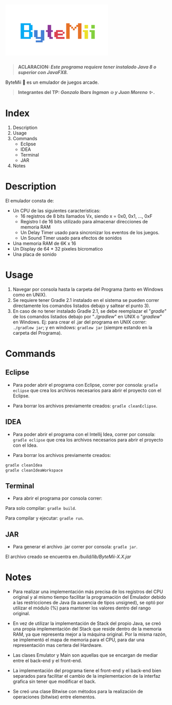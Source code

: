 # ![ByteMii Logo](/src/main/resources/img/logo.png)

> **ACLARACION: _Este programa requiere tener instalado Java 8 o superior con JavaFX8._**

ByteMii :game_die: es un emulador de juegos arcade.

> **Integrantes del TP: _Gonzalo Ibars Ingman :collision: y Juan Moreno :sparkles: ._**

# Index
1. Description
2. Usage
3. Commands
	- Eclipse
	- IDEA
	- Terminal
	- JAR
4. Notes

# Description

El emulador consta de:
* Un CPU de las siguientes caracteristicas:
	* 16 registros de 8 bits llamados Vx, siendo x = 0x0, 0x1, ..., 0xF
	* Registro I de 16 bits utilizado para almacenar direcciones de memoria RAM
	* Un Delay Timer usado para sincronizar los eventos de los juegos.
	* Un Sound Timer usado para efectos de sonidos
* Una memoria RAM de 6K x 16
* Un Display de 64 * 32 pixeles bicromatico
* Una placa de sonido

# Usage

1. Navegar por consola hasta la carpeta del Programa (tanto en Windows como en UNIX).
2. Se requiere tener Gradle 2.1 instalado en el sistema se pueden correr directamente los comandos listados debajo y saltear el punto 3).
3. En caso de no tener instalado Gradle 2.1, se debe reemplazar el "_gradle_" de los comandos listados debajo por "_./gradlew_" en UNIX o "_gradlew_" en Windows. Ej: para crear el .jar del programa en UNIX correr: `./gradlew jar`; y en windows: `gradlew jar` (siempre estando en la carpeta del Programa).

# Commands

## Eclipse
- Para poder abrir el programa con Eclipse, correr por consola: `gradle eclipse` que crea los archivos necesarios para abrir el proyecto con el Eclipse.

- Para borrar los archivos previamente creados: `gradle cleanEclipse`.

## IDEA
- Para poder abrir el programa con el Intellij Idea, correr por consola: `gradle eclipse` que crea los archivos necesarios para abrir el proyecto con el Idea.

- Para borrar los archivos previamente creados:

```
gradle cleanIdea
gradle cleanIdeaWorkspace
```

## Terminal
- Para abrir el programa por consola correr:

Para solo compilar: `gradle build`.

Para compilar y ejecutar: `gradle run`.

## JAR
- Para generar el archivo .jar correr por consola: `gradle jar`.

El archivo creado se encuentra en _/build/lib/ByteMii-X.X.jar_

# Notes

- Para realizar una implementación más precisa de los registros del CPU original y al mismo tiempo facilitar la programación del Emulador debido a las restricciones de Java (la ausencia de tipos unsigned), se optó por utilizar el módulo (%) para mantener los valores dentro del rango original.

- En vez de utilizar la implementación de Stack del propio Java, se creó una propia implementación del Stack que reside dentro de la memoria RAM, ya que representa mejor a la máquina original. Por la misma razón, se implementó el mapa de memoria para el CPU, para dar una representación mas certera del Hardware.

- Las clases Emulator y Main son aquellas que se encargan de mediar entre el back-end y el front-end.

- La implementación del programa tiene el front-end y el back-end bien separados para facilitar el cambio de la implementacion de la interfaz grafica sin tener que modificar el back.

- Se creó una clase Bitwise con métodos para la realización de operaciones (bitwise) entre elementos.
